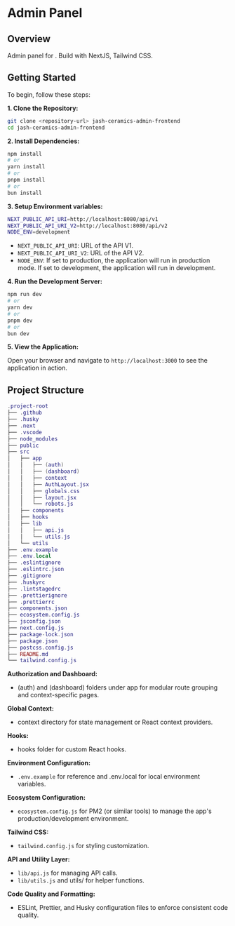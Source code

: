 # Admin Panel

## Overview

Admin panel for . Build with NextJS, Tailwind CSS.

## Getting Started

To begin, follow these steps:

**1. Clone the Repository:**

```bash
git clone <repository-url> jash-ceramics-admin-frontend
cd jash-ceramics-admin-frontend
```

**2. Install Dependencies:**

```bash
npm install
# or
yarn install
# or
pnpm install
# or
bun install
```

**3. Setup Environment variables:**

```bash
NEXT_PUBLIC_API_URI=http://localhost:8080/api/v1
NEXT_PUBLIC_API_URI_V2=http://localhost:8080/api/v2
NODE_ENV=development
```

- `NEXT_PUBLIC_API_URI`: URL of the API V1.
- `NEXT_PUBLIC_API_URI_V2`: URL of the API V2.
- `NODE_ENV`: If set to production, the application will run in production mode. If set to development, the application will run in development.

**4. Run the Development Server:**

```bash
npm run dev
# or
yarn dev
# or
pnpm dev
# or
bun dev
```

**5. View the Application:**

Open your browser and navigate to `http://localhost:3000` to see the application in action.

## Project Structure

```lua
.project-root
├── .github
├── .husky
├── .next
├── .vscode
├── node_modules
├── public
├── src
│   ├── app
│   │   ├── (auth)
│   │   ├── (dashboard)
│   │   ├── context
│   │   ├── AuthLayout.jsx
│   │   ├── globals.css
│   │   ├── layout.jsx
│   │   └── robots.js
│   ├── components
│   ├── hooks
│   ├── lib
│   │   ├── api.js
│   │   └── utils.js
│   └── utils
├── .env.example
├── .env.local
├── .eslintignore
├── .eslintrc.json
├── .gitignore
├── .huskyrc
├── .lintstagedrc
├── .prettierignore
├── .prettierrc
├── components.json
├── ecosystem.config.js
├── jsconfig.json
├── next.config.js
├── package-lock.json
├── package.json
├── postcss.config.js
├── README.md
└── tailwind.config.js
```

**Authorization and Dashboard:**

- (auth) and (dashboard) folders under app for modular route grouping and context-specific pages.

**Global Context:**

- context directory for state management or React context providers.

**Hooks:**

- hooks folder for custom React hooks.

**Environment Configuration:**

- `.env.example` for reference and .env.local for local environment variables.

**Ecosystem Configuration:**

- `ecosystem.config.js` for PM2 (or similar tools) to manage the app's production/development environment.

**Tailwind CSS:**

- `tailwind.config.js` for styling customization.

**API and Utility Layer:**

- `lib/api.js` for managing API calls.
- `lib/utils.js` and utils/ for helper functions.

**Code Quality and Formatting:**

- ESLint, Prettier, and Husky configuration files to enforce consistent code quality.
